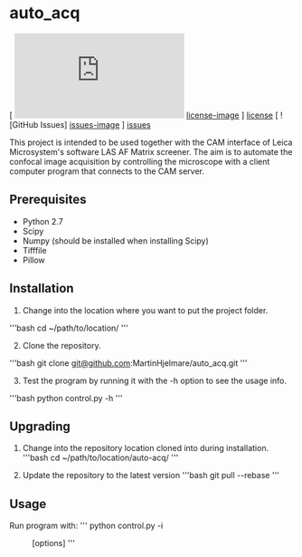 auto_acq
========

[ ![License] [license-image] ] [license]
[ ![GitHub Issues] [issues-image] ] [issues]

This project is intended to be used together with the CAM interface of
Leica Microsystem's software LAS AF Matrix screener. The aim is to automate
the confocal image acquisition by controlling the microscope with a client
computer program that connects to the CAM server.

Prerequisites
-------------

- Python 2.7
- Scipy
- Numpy (should be installed when installing Scipy)
- Tifffile
- Pillow

Installation
------------
1. Change into the location where you want to put the project folder.

'''bash
cd ~/path/to/location/
'''

2. Clone the repository.

'''bash
git clone git@github.com:MartinHjelmare/auto_acq.git
'''

3. Test the program by running it with the -h option to see the usage info.

'''bash
python control.py -h
'''

Upgrading
---------

1. Change into the repository location cloned into during installation.
'''bash
cd ~/path/to/location/auto-acq/
'''

2. Update the repository to the latest version
'''bash
git pull --rebase
'''


Usage
-----

Run program with:
'''
python control.py -i <dir> [options]
'''

[issues-image]: http://img.shields.io/github/issues/MartinHjelmare/auto_acq.svg
[issues]: https://github.com/MartinHjelmare/auto_acq/issues

[license-image]: http://img.shields.io/badge/license-GPLv3-blue.svg
[license]: https://www.gnu.org/copyleft/gpl.html
